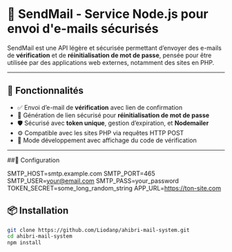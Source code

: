 # 📧 SendMail - Service Node.js pour envoi d'e-mails sécurisés

SendMail est une API légère et sécurisée permettant d’envoyer des e-mails de **vérification** et de **réinitialisation de mot de passe**, pensée pour être utilisée par des applications web externes, notamment des sites en PHP.

---

## 🚀 Fonctionnalités

- ✅ Envoi d’e-mail de **vérification** avec lien de confirmation
- 🔐 Génération de lien sécurisé pour **réinitialisation de mot de passe**
- 🛡️ Sécurisé avec **token unique**, gestion d’expiration, et **Nodemailer**
- ⚙️ Compatible avec les sites PHP via requêtes HTTP POST
- 🧪 Mode développement avec affichage du code de vérification

---

##🔧 Configuration

SMTP_HOST=smtp.example.com
SMTP_PORT=465
SMTP_USER=your@email.com
SMTP_PASS=your_password
TOKEN_SECRET=some_long_random_string
APP_URL=https://ton-site.com


## 📦 Installation

```bash
git clone https://github.com/Liodanp/ahibri-mail-system.git
cd ahibri-mail-system
npm install

